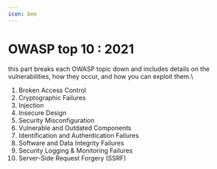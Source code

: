 ```yaml
---
icon: bee
---
```


# OWASP top 10 : 2021

this part breaks each OWASP topic down and includes details on the vulnerabilities, how they occur, and how you can exploit them.\


1. Broken Access Control
2. Cryptographic Failures
3. Injection
4. Insecure Design
5. Security Misconfiguration
6. Vulnerable and Outdated Components
7. Identification and Authentication Failures
8. Software and Data Integrity Failures
9. Security Logging & Monitoring Failures
10. Server-Side Request Forgery (SSRF)
